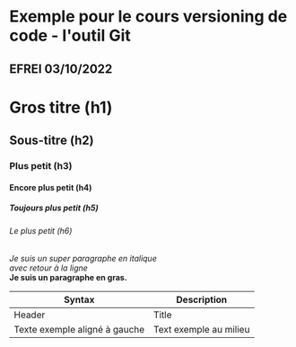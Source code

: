 # Exemple pour le cours versioning de code - l'outil Git
## EFREI 03/10/2022

# Gros titre (h1)
## Sous-titre (h2)
### Plus petit (h3)
#### Encore plus petit (h4)
##### Toujours plus petit (h5)
###### Le plus petit (h6)

_Je suis un super paragraphe en italique_\
_avec retour à la ligne_\
**Je suis un paragraphe en gras.**


| Syntax    | Description |
| --------- | ----------- |
| Header    | Title       |
| Texte exemple aligné à gauche |  Text exemple au milieu      | Texte exemple aligné à droite